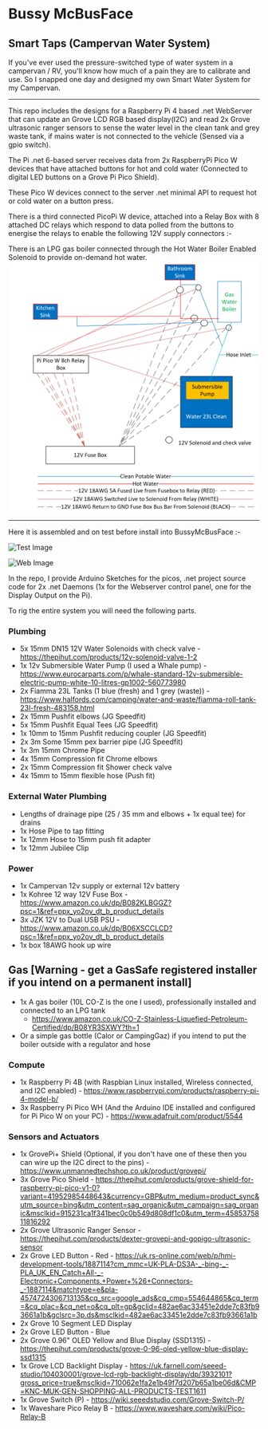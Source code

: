 # Bussy McBusFace
## Smart Taps (Campervan Water System)

If you've ever used the pressure-switched type of water system in a campervan / RV, you'll know how much of a pain they are to calibrate and use. So I snapped one day and designed my own Smart Water System for my Campervan. 


---------------------------------

This repo includes the designs for a Raspberry Pi 4 based .net WebServer that can update an Grove LCD RGB based display(I2C) and read 2x Grove ultrasonic ranger sensors to sense the water level in the clean tank and grey waste tank, if mains water is not connected to the vehicle (Sensed via a gpio switch).

The Pi .net 6-based server receives data from 2x RaspberryPi Pico W devices that have attached buttons for hot and cold water (Connected to digital LED buttons on a Grove Pi Pico Shield).

These Pico W devices connect to the server .net minimal API to request hot or cold water on a button press.

There is a third connected PicoPi W device, attached into a Relay Box with 8 attached DC relays which respond to data polled from the buttons to energise the relays to enable the following 12V supply connectors :-

There is an LPG gas boiler connected through the Hot Water Boiler Enabled Solenoid to provide on-demand hot water. 
![Connection Diagram](Diagram.png "Connection Diagram")

----------------------------------
Here it is assembled and on test before install into BussyMcBusFace :- 

![Test Image](/Bussy%20and%20Tappy%20IMAGES/20231116_010755.jpg "On Test") 

![Web Image](/Bussy%20and%20Tappy%20IMAGES/20231116_010903.jpg "Testing Webserver") 

In the repo, I provide Arduino Sketches for the picos, .net project source code for 2x .net Daemons (1x for the Webserver control panel, one for the Display Output on the Pi). 

To rig the entire system you will need the following parts.

### Plumbing
- 5x 15mm DN15 12V Water Solenoids with check valve - https://thepihut.com/products/12v-solenoid-valve-1-2
- 1x 12v Submersible Water Pump (I used a Whale pump) - https://www.eurocarparts.com/p/whale-standard-12v-submersible-electric-pump-white-10-litres-gp1002-560773980
- 2x Fiamma 23L Tanks (1 blue (fresh) and 1 grey (waste)) - https://www.halfords.com/camping/water-and-waste/fiamma-roll-tank-23l-fresh-483158.html
- 2x 15mm Pushfit elbows (JG Speedfit)
- 5x 15mm Pushfit Equal Tees (JG Speedfit)
- 1x 10mm to 15mm Pushfit reducing coupler (JG Speedfit) 
- 2x 3m Some 15mm pex barrier pipe (JG Speedfit)
- 1x 3m 15mm Chrome Pipe 
- 4x 15mm Compression fit Chrome elbows
- 2x 15mm Compression fit Shower check valve 
- 4x 15mm to 15mm flexible hose (Push fit)

### External Water Plumbing
- Lengths of drainage pipe (25 / 35 mm and elbows + 1x equal tee) for drains
- 1x Hose Pipe to tap fitting
- 1x 12mm Hose to 15mm push fit adapter
- 1x 12mm Jubilee Clip

### Power
- 1x Campervan 12v supply or external 12v battery
- 1x Kohree 12 way 12V Fuse Box - https://www.amazon.co.uk/dp/B082KLBGGZ?psc=1&ref=ppx_yo2ov_dt_b_product_details
- 3x JZK 12V to Dual USB PSU - https://www.amazon.co.uk/dp/B06XSCCLCD?psc=1&ref=ppx_yo2ov_dt_b_product_details
- 1x box 18AWG hook up wire 
  
## Gas [Warning - get a GasSafe registered installer if you intend on a permanent install]
- 1x A gas boiler (10L CO-Z is the one I used), professionally installed and connected to an LPG tank
  - https://www.amazon.co.uk/CO-Z-Stainless-Liquefied-Petroleum-Certified/dp/B08YR3SXWY?th=1
- Or a simple gas bottle (Calor or CampingGaz) if you intend to put the boiler outside with a regulator and hose

### Compute
- 1x Raspberry Pi 4B (with Raspbian Linux installed, Wireless connected, and I2C enabled) - https://www.raspberrypi.com/products/raspberry-pi-4-model-b/
- 3x Raspberry Pi Pico WH (And the Arduino IDE installed and configured for Pi Pico W on your PC) - https://www.adafruit.com/product/5544
  
### Sensors and Actuators
- 1x GrovePi+ Shield (Optional, if you don't have one of these then you can wire up the I2C direct to the pins) - https://www.unmannedtechshop.co.uk/product/grovepi/
- 3x Grove Pico Shield - https://thepihut.com/products/grove-shield-for-raspberry-pi-pico-v1-0?variant=41952985448643&currency=GBP&utm_medium=product_sync&utm_source=bing&utm_content=sag_organic&utm_campaign=sag_organic&msclkid=915231ca1f341bec0c0b549d808df1c0&utm_term=4585375811816292
- 2x Grove Ultrasonic Ranger Sensor - https://thepihut.com/products/dexter-grovepi-and-gopigo-ultrasonic-sensor
- 2x Grove LED Button - Red - https://uk.rs-online.com/web/p/hmi-development-tools/1887114?cm_mmc=UK-PLA-DS3A-_-bing-_-PLA_UK_EN_Catch+All-_-Electronic+Components,+Power+%26+Connectors-_-1887114&matchtype=e&pla-4574724306713135&cq_src=google_ads&cq_cmp=554644865&cq_term=&cq_plac=&cq_net=o&cq_plt=gp&gclid=482ae6ac33451e2dde7c83fb93661a1b&gclsrc=3p.ds&msclkid=482ae6ac33451e2dde7c83fb93661a1b
- 2x Grove 10 Segment LED Display 
- 2x Grove LED Button - Blue
- 2x Grove 0.96" OLED Yellow and Blue Display (SSD1315) - https://thepihut.com/products/grove-0-96-oled-yellow-blue-display-ssd1315
- 1x Grove LCD Backlight Display - https://uk.farnell.com/seeed-studio/104030001/grove-lcd-rgb-backlight-display/dp/3932101?gross_price=true&msclkid=710062e1fa2e1b49f7d207b65a1be06d&CMP=KNC-MUK-GEN-SHOPPING-ALL-PRODUCTS-TEST1611
- 1x Grove Switch (P) - https://wiki.seeedstudio.com/Grove-Switch-P/
- 1x Waveshare Pico Relay B - https://www.waveshare.com/wiki/Pico-Relay-B
